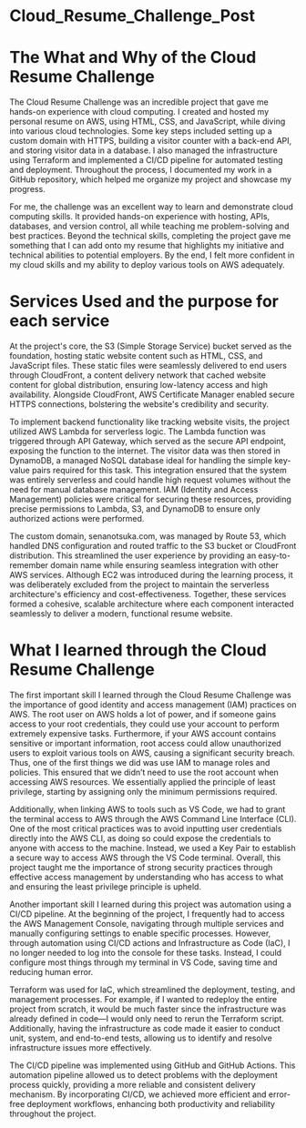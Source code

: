 # Cloud_Resume_Challenge_Post

# The What and Why of the Cloud Resume Challenge 

The Cloud Resume Challenge was an incredible project that gave me hands-on experience with cloud computing. I created and hosted my personal resume on AWS, using HTML, CSS, and JavaScript, while diving into various cloud technologies. Some key steps included setting up a custom domain with HTTPS, building a visitor counter with a back-end API, and storing visitor data in a database. I also managed the infrastructure using Terraform and implemented a CI/CD pipeline for automated testing and deployment. Throughout the process, I documented my work in a GitHub repository, which helped me organize my project and showcase my progress.

For me, the challenge was an excellent way to learn and demonstrate cloud computing skills. It provided hands-on experience with hosting, APIs, databases, and version control, all while teaching me problem-solving and best practices. Beyond the technical skills, completing the project gave me something that I can add onto my resume that highlights my initiative and technical abilities to potential employers. By the end, I felt more confident in my cloud skills and my ability to deploy various tools on AWS adequately. 

# Services Used and the purpose for each service

At the project's core, the S3 (Simple Storage Service) bucket served as the foundation, hosting static website content such as HTML, CSS, and JavaScript files. These static files were seamlessly delivered to end users through CloudFront, a content delivery network that cached website content for global distribution, ensuring low-latency access and high availability. Alongside CloudFront, AWS Certificate Manager enabled secure HTTPS connections, bolstering the website's credibility and security.

To implement backend functionality like tracking website visits, the project utilized AWS Lambda for serverless logic. The Lambda function was triggered through API Gateway, which served as the secure API endpoint, exposing the function to the internet. The visitor data was then stored in DynamoDB, a managed NoSQL database ideal for handling the simple key-value pairs required for this task. This integration ensured that the system was entirely serverless and could handle high request volumes without the need for manual database management. IAM (Identity and Access Management) policies were critical for securing these resources, providing precise permissions to Lambda, S3, and DynamoDB to ensure only authorized actions were performed.

The custom domain, senanotsuka.com, was managed by Route 53, which handled DNS configuration and routed traffic to the S3 bucket or CloudFront distribution. This streamlined the user experience by providing an easy-to-remember domain name while ensuring seamless integration with other AWS services. Although EC2 was introduced during the learning process, it was deliberately excluded from the project to maintain the serverless architecture's efficiency and cost-effectiveness. Together, these services formed a cohesive, scalable architecture where each component interacted seamlessly to deliver a modern, functional resume website.

# What I learned through the Cloud Resume Challenge

The first important skill I learned through the Cloud Resume Challenge was the importance of good identity and access management (IAM) practices on AWS. The root user on AWS holds a lot of power, and if someone gains access to your root credentials, they could use your account to perform extremely expensive tasks. Furthermore, if your AWS account contains sensitive or important information, root access could allow unauthorized users to exploit various tools on AWS, causing a significant security breach. Thus, one of the first things we did was use IAM to manage roles and policies. This ensured that we didn’t need to use the root account when accessing AWS resources. We essentially applied the principle of least privilege, starting by assigning only the minimum permissions required.

Additionally, when linking AWS to tools such as VS Code, we had to grant the terminal access to AWS through the AWS Command Line Interface (CLI). One of the most critical practices was to avoid inputting user credentials directly into the AWS CLI, as doing so could expose the credentials to anyone with access to the machine. Instead, we used a Key Pair to establish a secure way to access AWS through the VS Code terminal. Overall, this project taught me the importance of strong security practices through effective access management by understanding who has access to what and ensuring the least privilege principle is upheld.

Another important skill I learned during this project was automation using a CI/CD pipeline. At the beginning of the project, I frequently had to access the AWS Management Console, navigating through multiple services and manually configuring settings to enable specific processes. However, through automation using CI/CD actions and Infrastructure as Code (IaC), I no longer needed to log into the console for these tasks. Instead, I could configure most things through my terminal in VS Code, saving time and reducing human error.

Terraform was used for IaC, which streamlined the deployment, testing, and management processes. For example, if I wanted to redeploy the entire project from scratch, it would be much faster since the infrastructure was already defined in code—I would only need to rerun the Terraform script. Additionally, having the infrastructure as code made it easier to conduct unit, system, and end-to-end tests, allowing us to identify and resolve infrastructure issues more effectively.

The CI/CD pipeline was implemented using GitHub and GitHub Actions. This automation pipeline allowed us to detect problems with the deployment process quickly, providing a more reliable and consistent delivery mechanism. By incorporating CI/CD, we achieved more efficient and error-free deployment workflows, enhancing both productivity and reliability throughout the project.

